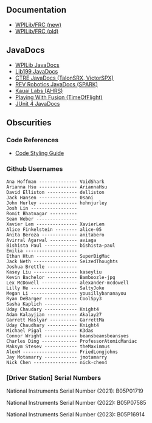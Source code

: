 ## Documentation

- [WPILib/FRC (new)](https://docs.wpilib.org/en/latest/)
- [WPILib/FRC (old)](https://wpilib.screenstepslive.com/s/currentCS)

## JavaDocs

- [WPILib JavaDocs](https://first.wpi.edu/FRC/roborio/release/docs/java/index.html)
- [Lib199 JavaDocs](https://deepbluerobotics.github.io/lib199/)
- [CTRE JavaDocs (TalonSRX, VictorSPX)](http://www.ctr-electronics.com/downloads/api/java/html/index.html)
- [REV Robotics JavaDocs (SPARK)](http://www.revrobotics.com/content/sw/max/sw-docs/java/index.html)
- [Kauai Labs (AHRS)](https://www.kauailabs.com/public_files/navx-mxp/apidocs/java/index.html)
- [Playing With Fusion (TimeOfFlight)](https://www.playingwithfusion.com/frc/2020/javadoc/index.html)
- [JUnit 4 JavaDocs](https://junit.org/junit4/javadoc/latest/index.html)

## Obscurities

### Code References
- [Code Styling Guide](https://docs.google.com/document/d/1RVMY4_c5qCdh_hqiG-O33_-PpMKZtKSpayKp2bSBjTo/edit)

### Github Usernames
```
Ana Hoffman -------------- VoidShark 
Arianna Hsu -------------- AriannaHsu 
David Elliston ----------- delliston 
Jack Hansen -------------- 0sani 
John Hurley -------------- hohnjurley 
Josh Lin -----------------
Romit Bhatnagar ----------
Sean Weber ---------------
Xavier Lem --------------- XavierLem 
Alice Finkelstein -------- alice-05 
Anita Beroza ------------- anitabero 
Avirral Agarwal ---------- aviaga 
Bishista Paul ------------ bishista-paul 
Emilia -------------------
Ethan Htun --------------- SuperBigMac 
Jack Neth ---------------- SeizedThoughts 
Joshua Brettle -----------
Kasey Liu ---------------- kaseyliu 
Kevin Bachelor ----------- Bamboozle-jpg 
Lex McDowell ------------- alexander-mcdowell 
Lilly He ----------------- SaltyJoke 
Megan Li ----------------- yousillybananayou 
Ryan DeBarger ------------ CoolSpy3 
Sasha Kaplich ------------
Uday Chaudary ------------ Knight4 
Adam Kalayjian ----------- Akalay27 
Garrett Maslyar ---------- GarrettMa 
Uday Chaudhary ----------- Knight4
Michael Pigal ------------ K3das
Connor Wright ------------ beansbeansbeansyes
Charles Ding ------------- ProfessorAtomicManiac
Maksym Stesev ------------ theMaximmus
AlexH -------------------- FriedLongjohns
Jay Motamarry ------------ jmotamarry
Nick Chen ---------------- nick-chen4
```

### [Driver Station] Serial Numbers
National Instruments Serial Number (2021): B05P01719

National Instruments Serial Number (2022): B05P07585

National Instruments Serial Number (2023): B05P16914
